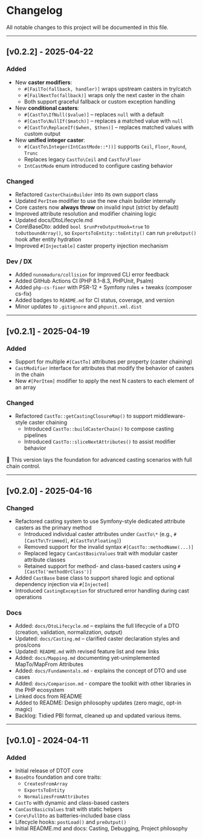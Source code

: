 # Changelog

All notable changes to this project will be documented in this file.

---

## [v0.2.2] - 2025-04-22

### Added
- New **caster modifiers**:
  - `#[FailTo(fallback, handler)]` wraps upstream casters in try/catch
  - `#[FailNextTo(fallback)]` wraps only the next caster in the chain
  - Both support graceful fallback or custom exception handling
- New **conditional casters**:
  - `#[CastTo\IfNull($value)]` – replaces `null` with a default
  - `#[CastTo\NullIf($match)]` – replaces a matched value with `null`
  - `#[CastTo\ReplaceIf($when, $then)]` – replaces matched values with custom output
- New **unified integer caster**:
  - `#[CastTo\Integer(IntCastMode::*))]` supports `Ceil`, `Floor`, `Round`, `Trunc`
  - Replaces legacy `CastTo\Ceil` and `CastTo\Floor`
  - `IntCastMode` enum introduced to configure casting behavior

### Changed
- Refactored `CasterChainBuilder` into its own support class
- Updated `PerItem` modifier to use the new chain builder internally
- Core casters now **always throw** on invalid input (strict by default)
- Improved attribute resolution and modifier chaining logic
- Updated docs/DtoLifecycle.md
- Core\BaseDto: added `bool $runPreOutputHook=true` to `toOutboundArray()`, so `ExportsToEntity::toEntity()` can run `preOutput()` hook after entity hydration
- Improved `#[Injectable]` caster property injection mechanism

### Dev / DX
- Added `nunomaduro/collision` for improved CLI error feedback
- Added GitHub Actions CI (PHP 8.1–8.3, PHPUnit, Psalm)
- Added `php-cs-fixer` with PSR-12 + Symfony rules + tweaks (composer cs-fix)
- Added badges to `README.md` for CI status, coverage, and version
- Minor updates to `.gitignore` and `phpunit.xml.dist`
---

## [v0.2.1] - 2025-04-19

### Added
- Support for multiple `#[CastTo]` attributes per property (caster chaining)
- `CastModifier` interface for attributes that modify the behavior of casters in the chain
- New `#[PerItem]` modifier to apply the next N casters to each element of an array

### Changed
- Refactored `CastTo::getCastingClosureMap()` to support middleware-style caster chaining
  - Introduced `CastTo::buildCasterChain()` to compose casting pipelines
  - Introduced `CastTo::sliceNextAttributes()` to assist modifier behavior

🎉 This version lays the foundation for advanced casting scenarios with full chain control.

---

## [v0.2.0] - 2025-04-16

### Changed
- Refactored casting system to use Symfony-style dedicated attribute casters as the primary method
  - Introduced individual caster attributes under `CastTo\*` (e.g., `#[CastTo\Trimmed]`, `#[CastTo\Floating]`)
  - Removed support for the invalid syntax `#[CastTo::methodName(...)]`
  - Replaced legacy `CanCastBasicValues` trait with modular caster attribute classes
  - Retained support for method- and class-based casters using `#[CastTo('methodOrClass')]`
- Added `CastBase` base class to support shared logic and optional dependency injection via `#[Injected]`
- Introduced `CastingException` for structured error handling during cast operations

### Docs
- Added: `docs/DtoLifecycle.md` – explains the full lifecycle of a DTO (creation, validation, normalization, output)
- Updated: `docs/Casting.md` – clarified caster declaration styles and pros/cons
- Updated: `README.md` with revised feature list and new links
- Added: `docs/Mapping.md` documenting yet-unimplemented MapTo/MapFrom Attributes
- Added: `docs/Fundamentals.md` - explains the concept of DTO and use cases
- Added: `docs/Comparison.md` - compare the toolkit with other libraries in the PHP ecosystem
- Linked docs from README
- Added to README: Design philosophy updates (zero magic, opt-in magic)
- Backlog: Tidied PBI format, cleaned up and updated various items.

---

## [v0.1.0] - 2024-04-11

### Added
- Initial release of DTOT core
- `BaseDto` foundation and core traits:
  - `CreatesFromArray`
  - `ExportsToEntity`
  - `NormalizesFromAttributes`
- `CastTo` with dynamic and class-based casters
- `CanCastBasicValues` trait with static helpers
- `Core\FullDto` as batteries-included base class
- Lifecycle hooks: `postLoad()` and `preOutput()`
- Initial README.md and docs: Casting, Debugging, Project philosophy
